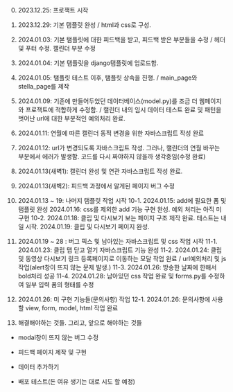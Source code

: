 0. 2023.12.25: 프로잭트 시작

1. 2023.12.29: 기본 탬플릿 완성 / html과 css로 구성.

2. 2024.01.03: 기본 탬플릿에 대한 피드백을 받고, 피드백 받은 부분들을 수정 / 헤더 및 푸터 수정. 캘린더 부분 수정

3. 2024.01.04: 기본 탬플릿을 django탬플릿에 업로드함.

4. 2024.01.05: 탬플릿 테스트 이후, 탬플릿 상속을 진행. / main_page와 stella_page를 제작

5. 2024.01.09: 기존에 만들어두었던 데이터베이스(model.py)를 조금 더 웹페이지와 프로잭트에 적합하게 수정함. / 캘린더 내의 임시 데이터 테스트 완료 및 패턴을 벗어난 url에 대한 부분적인 예외처리 완료.

6. 2024.01.11: 연월에 따른 캘린더 동적 변경을 위한 자바스크립트 작성 완료

7. 2024.01.12: url가 변경되도록 자바스크립트 작성. 그러나, 캘린더의 연월 바꾸는 부분에서 에러가 발생함. 코드를 다시 짜야하지 않을까 생각중임(수정 완료)

8. 2024.01.13(새벽1): 캘린더 완성 및 연관 자바스크립트 작성 완료.

9. 2024.01.13(새벽2): 피드백 과정에서 알게된 페이지 버그 수정

10. 2024.01.13 ~ 19: 나머지 탬플릿 작업 시작
10-1. 2024.01.15: add에 필요한 폼 및 탬플릿 완성
      2024.01.16: css를 제외한 add 기능 구현 완성. 예외 처리는 아직 미구현
10-2. 2024.01.18: 클립 및 다시보기 보는 페이지 구조 제작 완료. 테스트는 내일 시작.
      2024.01.19: 클립 및 다시보기 페이지 완성.

11. 2024.01.19 ~ 28 : 버그 픽스 및 남아있는 자바스크립트 및 css 작업 시작
11-1. 2024.01.23: 클립 탭 닫고 열기 자바스크립트 기능 완성
11-2. 2024.01.24: 클립 및 동영상 다시보기 링크 등록페이지로 이동하는 모달 작업 완료 / url예외처리 및 js작업(alert창이 뜨지 않는 문제 발생.)
11-3. 2024.01.26: 방송한 날짜에 한해서 bold처리 성공
11-4. 2024.01.28: 남아있던 css 작업 완료 및 forms.py를 수정하여 일부 입력 폼의 형태를 수정
      
12. 2024.01.26: 미 구현 기능들(문의사항) 작업
12-1. 2024.01.26: 문의사항에 사용할 view, form, model, html 작업 완료



13. 해결해야하는 것들. 그리고, 앞으로 해야하는 것들
- modal창이 뜨지 않는 버그 수정
- 피드백 페이지 제작 및 구현

- 데이터 추가하기
- 배포 테스트(돈 여유 생기는 대로 시도 할 예정)